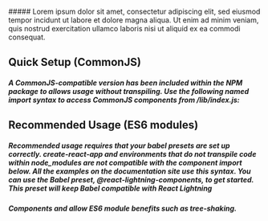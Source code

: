 <br>
##### Lorem ipsum dolor sit amet, consectetur adipiscing elit, sed eiusmod tempor incidunt ut labore et dolore magna aliqua. Ut enim ad minim veniam, quis nostrud exercitation ullamco laboris nisi ut aliquid ex ea commodi consequat.

## Quick Setup (CommonJS)

##### A CommonJS-compatible version has been included within the NPM package to allows usage without transpiling. Use the following named import syntax to access CommonJS components from /lib/index.js:

## Recommended Usage (ES6 modules)

##### Recommended usage requires that your babel presets are set up correctly. create-react-app and environments that do not transpile code within node_modules are not compatible with the component import below. All the examples on the documentation site use this syntax. You can use the Babel preset, @react-lightning-components, to get started. This preset will keep Babel compatible with React Lightning 
##### Components and allow ES6 module benefits such as tree-shaking.
